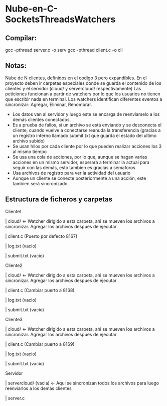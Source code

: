# Nube-en-C-SocketsThreadsWatchers

## Compilar:

gcc -pthread server.c -o serv
gcc -pthread client.c -o cli

## Notas:

Nube de N clientes, definidos en el codigo 3 pero expandibles.
En el proyecto deben ir carpetas especiales donde se guarda el contenido de los clientes y el servidor (cloud/ y servercloud/ respectivamente)
Las peticiones funcionan a partir de watchers por lo que los usuarios no tienen que escribir nada en terminal. Los watchers identifican diferentes eventos a sincronizar: Agregar, Eliminar, Renombrar. 

- Los datos van al servidor y luego este se encarga de reenviarselo a los demás clientes conectados.
- Es a prueba de fallos, si un archivo se está enviando y se desconecta el cliente, cuando vuelve a conectarse reanuda la transferencia (gracias a un registro interno llamado submit.txt que guarda el estado del ultimo archivo subido)
- Se usan hilos por cada cliente por lo que pueden realizar acciones los 3 al mismo tiempo 
- Se usa una cola de acciones, por lo que, aunque se hagan varias acciones en un mismo servidor, esperará a terminar la actual para seguir con las demás, esto tambien es gracias a semaforos
- Usa archivos de registro para ver la actividad del usuario
- Aunque un cliente se conecte posteriormente a una acción, este tambien será sincronizado.


## Estructura de ficheros y carpetas

Cliente1

| cloud/ <- Watcher dirigido a esta carpeta, ahi se mueven los archivos a sincronizar. Agregar los archivos despues de ejecutar

| client.c (Puerto por defecto 8167)

| log.txt (vacio)

| submit.txt (vacio)

Cliente2

| cloud/ <- Watcher dirigido a esta carpeta, ahi se mueven los archivos a sincronizar. Agregar los archivos despues de ejecutar

| client.c (Cambiar puerto a 8168)

| log.txt (vacio)

| submit.txt (vacio)

Cliente3

| cloud/ <- Watcher dirigido a esta carpeta, ahi se mueven los archivos a sincronizar. Agregar los archivos despues de ejecutar

| client.c (Cambiar puerto a 8169)

| log.txt (vacio)

| submit.txt (vacio)

Servidor

| servercloud/ (vacia) <- Aqui se sincronizan todos los archivos para luego reenviarlos a los demás clientes

| server.c

